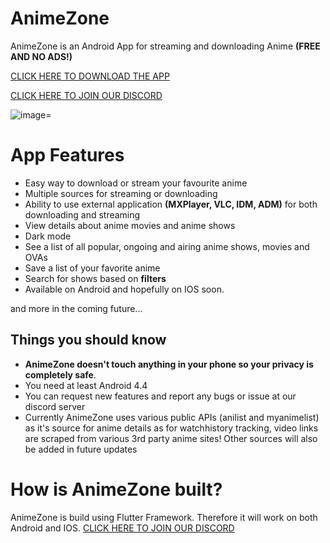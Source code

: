# AnimeZone 

AnimeZone is an Android App for streaming and downloading Anime **(FREE AND NO ADS!)**

[CLICK HERE TO DOWNLOAD THE APP](https://github.com/spyderbibek/Anime-Zone/releases)

[CLICK HERE TO JOIN OUR DISCORD](https://discord.gg/YV4GSyr)

![image](https://user-images.githubusercontent.com/9642701/81381830-12038d80-912d-11ea-87c6-1b584fd55302.png)=

# App Features

* Easy way to download or stream your favourite anime
* Multiple sources for streaming or downloading
* Ability to use external application **(MXPlayer, VLC, IDM, ADM)** for both downloading and streaming
* View details about anime movies and anime shows
* Dark mode
* See a list of all popular, ongoing and airing anime shows, movies and OVAs
* Save a list of your favorite anime
* Search for shows based on **filters**
* Available on Android and hopefully on IOS soon.

and more in the coming future...


## Things you should know

* **AnimeZone doesn't touch anything in your phone so your privacy is completely safe**.
* You need at least Android 4.4
* You can request new features and report any bugs or issue at our discord server
* Currently AnimeZone uses various public APIs (anilist and myanimelist) as it's source for anime details as for watchhistory tracking, video links are scraped from various 3rd party anime sites! Other sources will also be added in future updates


# How is AnimeZone built?

AnimeZone is build using Flutter Framework. Therefore it will work on both Android and IOS.
[CLICK HERE TO JOIN OUR DISCORD](https://discord.gg/YV4GSyr)
